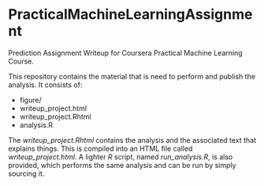 # PracticalMachineLearningAssignment

Prediction Assignment Writeup for Coursera Practical Machine Learning Course.

This repository contains the material that is need to perform and publish the analysis. It consists of:

* figure/
* writeup_project.html
* writeup_project.Rhtml
* analysis.R

The *writeup_project.Rhtml* contains the analysis and the associated text that explains things. This is compiled into an HTML file called *writeup_project.html*. A lighter *R* script, named *run_analysis.R*, is also provided, which performs the same analysis and can be run by simply sourcing it. 


